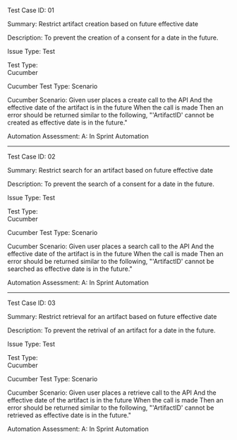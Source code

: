 Test Case ID:
01

Summary:
Restrict artifact creation based on future effective date

Description:
To prevent the creation of a consent for a date in the future.

Issue Type:
Test

Test Type:	
Cucumber

Cucumber Test Type:	
Scenario

Cucumber Scenario:
Given user places a create call to the  API
And the effective date of the artifact is in the future
When the call is made
Then an error should be returned similar to the following, "'ArtifactID' cannot be created as effective date is in the future."

Automation Assessment:
A: In Sprint Automation


**********************

Test Case ID:
02

Summary:
Restrict search for an artifact based on future effective date

Description:
To prevent the search of a consent for a date in the future.

Issue Type:
Test

Test Type:	
Cucumber

Cucumber Test Type:	
Scenario

Cucumber Scenario:
Given user places a search call to the  API
And the effective date of the artifact is in the future
When the call is made
Then an error should be returned similar to the following, "'ArtifactID' cannot be searched as effective date is in the future."

Automation Assessment:
A: In Sprint Automation


**********************

Test Case ID:
03

Summary:
Restrict retrieval for an artifact based on future effective date

Description:
To prevent the retrival  of an artifact for a date in the future.

Issue Type:
Test

Test Type:	
Cucumber

Cucumber Test Type:	
Scenario

Cucumber Scenario:
Given user places a retrieve call to the  API
And the effective date of the artifact is in the future
When the call is made
Then an error should be returned similar to the following, "'ArtifactID' cannot be retrieved as effective date is in the future."

Automation Assessment:
A: In Sprint Automation